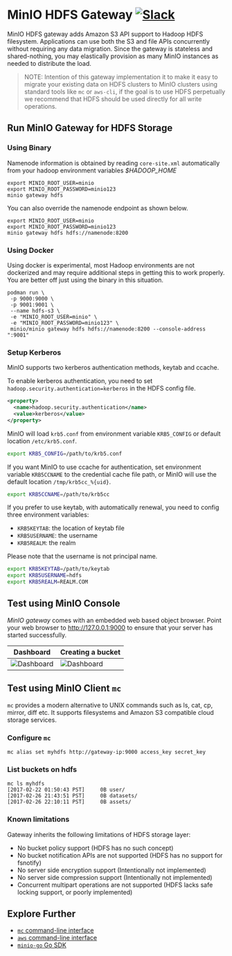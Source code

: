 # MinIO HDFS Gateway [![Slack](https://slack.minio.io/slack?type=svg)](https://slack.minio.io)
MinIO HDFS gateway adds Amazon S3 API support to Hadoop HDFS filesystem. Applications can use both the S3 and file APIs concurrently without requiring any data migration. Since the gateway is stateless and shared-nothing, you may elastically provision as many MinIO instances as needed to distribute the load.

> NOTE: Intention of this gateway implementation it to make it easy to migrate your existing data on HDFS clusters to MinIO clusters using standard tools like `mc` or `aws-cli`, if the goal is to use HDFS perpetually we recommend that HDFS should be used directly for all write operations.

## Run MinIO Gateway for HDFS Storage

### Using Binary
Namenode information is obtained by reading `core-site.xml` automatically from your hadoop environment variables *$HADOOP_HOME*
```
export MINIO_ROOT_USER=minio
export MINIO_ROOT_PASSWORD=minio123
minio gateway hdfs
```

You can also override the namenode endpoint as shown below.
```
export MINIO_ROOT_USER=minio
export MINIO_ROOT_PASSWORD=minio123
minio gateway hdfs hdfs://namenode:8200
```

### Using Docker
Using docker is experimental, most Hadoop environments are not dockerized and may require additional steps in getting this to work properly. You are better off just using the binary in this situation.
```
podman run \
 -p 9000:9000 \
 -p 9001:9001 \
 --name hdfs-s3 \
 -e "MINIO_ROOT_USER=minio" \
 -e "MINIO_ROOT_PASSWORD=minio123" \
 minio/minio gateway hdfs hdfs://namenode:8200 --console-address ":9001"
```

### Setup Kerberos

MinIO supports two kerberos authentication methods, keytab and ccache.

To enable kerberos authentication, you need to set `hadoop.security.authentication=kerberos` in the HDFS config file.

```xml
<property>
  <name>hadoop.security.authentication</name>
  <value>kerberos</value>
</property>
```

MinIO will load `krb5.conf` from environment variable `KRB5_CONFIG` or default location `/etc/krb5.conf`.
```sh
export KRB5_CONFIG=/path/to/krb5.conf
```

If you want MinIO to use ccache for authentication, set environment variable `KRB5CCNAME` to the credential cache file path,
or MinIO will use the default location `/tmp/krb5cc_%{uid}`.
```sh
export KRB5CCNAME=/path/to/krb5cc
```

If you prefer to use keytab, with automatically renewal, you need to config three environment variables:

- `KRB5KEYTAB`: the location of keytab file
- `KRB5USERNAME`: the username
- `KRB5REALM`: the realm

Please note that the username is not principal name.

```sh
export KRB5KEYTAB=/path/to/keytab
export KRB5USERNAME=hdfs
export KRB5REALM=REALM.COM
```

## Test using MinIO Console
*MinIO gateway* comes with an embedded web based object browser. Point your web browser to http://127.0.0.1:9000 to ensure that your server has started successfully.

| Dashboard                                                                                   | Creating a bucket                                                                           |
| -------------                                                                               | -------------                                                                               |
| ![Dashboard](https://github.com/minio/minio/blob/master/docs/screenshots/pic1.png?raw=true) | ![Dashboard](https://github.com/minio/minio/blob/master/docs/screenshots/pic2.png?raw=true) |

## Test using MinIO Client `mc`

`mc` provides a modern alternative to UNIX commands such as ls, cat, cp, mirror, diff etc. It supports filesystems and Amazon S3 compatible cloud storage services.

### Configure `mc`

```
mc alias set myhdfs http://gateway-ip:9000 access_key secret_key
```

### List buckets on hdfs

```
mc ls myhdfs
[2017-02-22 01:50:43 PST]     0B user/
[2017-02-26 21:43:51 PST]     0B datasets/
[2017-02-26 22:10:11 PST]     0B assets/
```

### Known limitations
Gateway inherits the following limitations of HDFS storage layer:
- No bucket policy support (HDFS has no such concept)
- No bucket notification APIs are not supported (HDFS has no support for fsnotify)
- No server side encryption support (Intentionally not implemented)
- No server side compression support (Intentionally not implemented)
- Concurrent multipart operations are not supported (HDFS lacks safe locking support, or poorly implemented)

## Explore Further
- [`mc` command-line interface](https://docs.minio.io/docs/minio-client-quickstart-guide)
- [`aws` command-line interface](https://docs.minio.io/docs/aws-cli-with-minio)
- [`minio-go` Go SDK](https://docs.minio.io/docs/golang-client-quickstart-guide)
